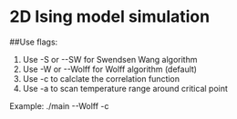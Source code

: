# 2D Ising model simulation

##Use flags:  

1. Use -S or --SW for Swendsen Wang algorithm
2. Use -W or --Wolff for Wolff algorithm (default)
3. Use -c to calclate the correlation function
4. Use -a to scan temperature range around critical point

Example: ./main --Wolff -c
